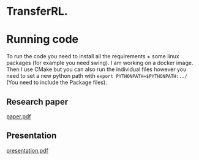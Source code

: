 # TransferRL.

# Running code
To run the code you need to install all the requirements + some linux packages (for example you need swing). I am working on a docker image. Then I use CMake but you can also run the individual files however you need to set a new python path with `export PYTHONPATH=$PYTHONPATH:../` (You need to include the Package files).

## Research paper
[paper.pdf](paper.pdf)

## Presentation
[presentation.pdf](presentation.pdf)
